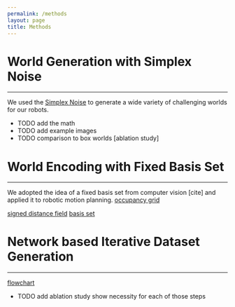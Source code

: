 ```yaml
---
permalink: /methods
layout: page
title: Methods
---
```



# World Generation with Simplex Noise
---
We used the [Simplex Noise](https://en.wikipedia.org/wiki/Simplex_noise) to generate a wide variety of challenging worlds for our robots.

* TODO add the math
* TODO add example images
* TODO comparison to box worlds [ablation study]


# World Encoding with Fixed Basis Set
---
We adopted the idea of a fixed basis set from computer vision [cite] and applied it to robotic motion planning.
[occupancy grid](../assets/imgs/world_occ.png)

[signed distance field](../assets/imgs/world_sdf.png)
[basis set](../assets/imgs/world_fb.png)


# Network based Iterative Dataset Generation
---
[flowchart](../assets/imgs/flowchart.png)

* TODO add ablation study show necessity for each of those steps
